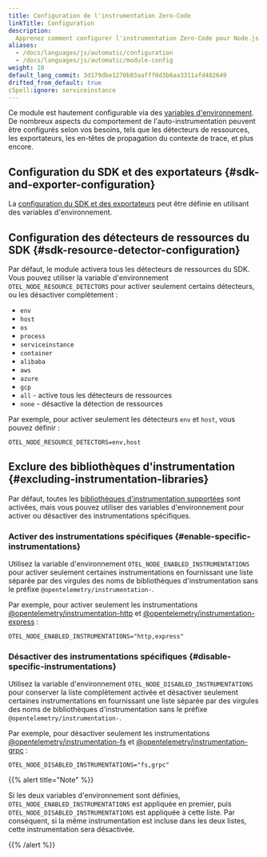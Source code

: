 ```yaml
---
title: Configuration de l'instrumentation Zero-Code
linkTitle: Configuration
description:
  Apprenez comment configurer l'instrumentation Zero-Code pour Node.js
aliases:
  - /docs/languages/js/automatic/configuration
  - /docs/languages/js/automatic/module-config
weight: 10
default_lang_commit: 3d179dbe1270b83aafff0d3b6aa3311afd482649
drifted_from_default: true
cSpell:ignore: serviceinstance
---
```


Ce module est hautement configurable via des
[variables d'environnement](/docs/specs/otel/configuration/sdk-environment-variables/).
De nombreux aspects du comportement de l'auto-instrumentation peuvent être
configurés selon vos besoins, tels que les détecteurs de ressources, les
exportateurs, les en-têtes de propagation du contexte de trace, et plus encore.

## Configuration du SDK et des exportateurs {#sdk-and-exporter-configuration}

La
[configuration du SDK et des exportateurs](/docs/languages/sdk-configuration/)
peut être définie en utilisant des variables d'environnement.

## Configuration des détecteurs de ressources du SDK {#sdk-resource-detector-configuration}

Par défaut, le module activera tous les détecteurs de ressources du SDK. Vous
pouvez utiliser la variable d'environnement `OTEL_NODE_RESOURCE_DETECTORS` pour
activer seulement certains détecteurs, ou les désactiver complètement :

- `env`
- `host`
- `os`
- `process`
- `serviceinstance`
- `container`
- `alibaba`
- `aws`
- `azure`
- `gcp`
- `all` - active tous les détecteurs de ressources
- `none` - désactive la détection de ressources

Par exemple, pour activer seulement les détecteurs `env` et `host`, vous pouvez
définir :

```shell
OTEL_NODE_RESOURCE_DETECTORS=env,host
```

## Exclure des bibliothèques d'instrumentation {#excluding-instrumentation-libraries}

Par défaut, toutes les
[bibliothèques d'instrumentation supportées](https://github.com/open-telemetry/opentelemetry-js-contrib/blob/main/metapackages/auto-instrumentations-node/README.md#supported-instrumentations)
sont activées, mais vous pouvez utiliser des variables d'environnement pour
activer ou désactiver des instrumentations spécifiques.

### Activer des instrumentations spécifiques {#enable-specific-instrumentations}

Utilisez la variable d'environnement `OTEL_NODE_ENABLED_INSTRUMENTATIONS` pour
activer seulement certaines instrumentations en fournissant une liste séparée
par des virgules des noms de bibliothèques d'instrumentation sans le préfixe
`@opentelemetry/instrumentation-`.

Par exemple, pour activer seulement les instrumentations
[@opentelemetry/instrumentation-http](https://github.com/open-telemetry/opentelemetry-js/tree/main/experimental/packages/opentelemetry-instrumentation-http)
et
[@opentelemetry/instrumentation-express](https://github.com/open-telemetry/opentelemetry-js-contrib/tree/52dd28deae0ebfbec43bdaed82f4749fc9803797/plugins/node/opentelemetry-instrumentation-express)
:

```shell
OTEL_NODE_ENABLED_INSTRUMENTATIONS="http,express"
```

### Désactiver des instrumentations spécifiques {#disable-specific-instrumentations}

Utilisez la variable d'environnement `OTEL_NODE_DISABLED_INSTRUMENTATIONS` pour
conserver la liste complètement activée et désactiver seulement certaines
instrumentations en fournissant une liste séparée par des virgules des noms de
bibliothèques d'instrumentation sans le préfixe
`@opentelemetry/instrumentation-`.

Par exemple, pour désactiver seulement les instrumentations
[@opentelemetry/instrumentation-fs](https://github.com/open-telemetry/opentelemetry-js-contrib/tree/main/packages/instrumentation-fs)
et
[@opentelemetry/instrumentation-grpc](https://github.com/open-telemetry/opentelemetry-js/tree/main/experimental/packages/opentelemetry-instrumentation-grpc)
:

```shell
OTEL_NODE_DISABLED_INSTRUMENTATIONS="fs,grpc"
```

{{% alert title="Note" %}}

Si les deux variables d'environnement sont définies,
`OTEL_NODE_ENABLED_INSTRUMENTATIONS` est appliquée en premier, puis
`OTEL_NODE_DISABLED_INSTRUMENTATIONS` est appliquée à cette liste. Par
conséquent, si la même instrumentation est incluse dans les deux listes, cette
instrumentation sera désactivée.

{{% /alert %}}
